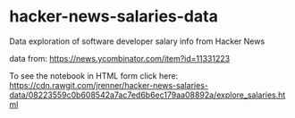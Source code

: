 # hacker-news-salaries-data
Data exploration of software developer salary info from Hacker News

data from:
https://news.ycombinator.com/item?id=11331223

To see the notebook in HTML form click here:
https://cdn.rawgit.com/jrenner/hacker-news-salaries-data/08223559c0b608542a7ac7ed6b6ec179aa08892a/explore_salaries.html
